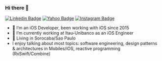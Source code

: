 ### Hi there 👋
[![Linkedin Badge](https://img.shields.io/badge/-LinkedIn-blue?style=flat&logo=Linkedin&logoColor=white&link=https://www.linkedin.com/in/andrevini/)](https://www.linkedin.com/in/andrevini/)
[![Yahoo Badge](https://img.shields.io/badge/-Yahoo-4A00A0?style=flat&logo=Yahoo&logoColor=white&link=mailto:avinogueira@yahoo.com)](mailto:avinogueira@yahoo.com)
[![Instagram Badge](https://img.shields.io/badge/-Instagram-C13584?style=flat&labelColor=C13584&logo=instagram&logoColor=white&link=https://www.instagram.com/andrevinini/)](https://www.instagram.com/andrevinini/)

- 🔭 I’m an iOS Developer, been working with iOS since 2015
- 🌱 I’m currently working at Itau-Unibanco as an iOS Engineer
- 🌱 Living in Sorocaba/Sao Paulo
- I enjoy talking about most topics: software engineering, design patterns & architectures in Mobiles/iOS, reactive programming (RxSwift/Combine)
